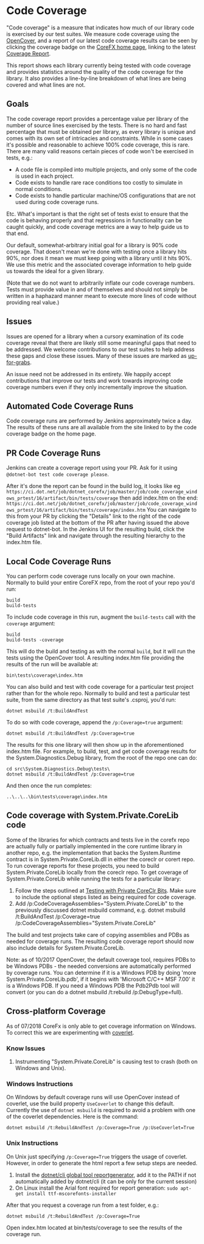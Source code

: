 Code Coverage
=============

"Code coverage" is a measure that indicates how much of our library code is exercised by our test suites.  We measure code coverage using the [OpenCover](https://github.com/opencover/opencover), and a report of our latest code coverage results can be seen by clicking the coverage badge on the [CoreFX home page](https://github.com/dotnet/corefx), linking to the latest [Coverage Report](https://ci.dot.net/job/dotnet_corefx/job/master/job/code_coverage_windows/Code_Coverage_Report/).

This report shows each library currently being tested with code coverage and provides statistics around the quality of the code coverage for the library.  It also provides a line-by-line breakdown of what lines are being covered and what lines are not.

## Goals

The code coverage report provides a percentage value per library of the number of source lines exercised by the tests.  There is no hard and fast percentage that must be obtained per library, as every library is unique and comes with its own set of intricacies and constraints.  While in some cases it's possible and reasonable to achieve 100% code coverage, this is rare.  There are many valid reasons certain pieces of code won't be exercised in tests, e.g.:
- A code file is compiled into multiple projects, and only some of the code is used in each project.
- Code exists to handle rare race conditions too costly to simulate in normal conditions.
- Code exists to handle particular machine/OS configurations that are not used during code coverage runs.

Etc.  What's important is that the right set of tests exist to ensure that the code is behaving properly and that regressions in functionality can be caught quickly, and code coverage metrics are a way to help guide us to that end.

Our default, somewhat-arbitrary initial goal for a library is 90% code coverage.  That doesn't mean we're done with testing once a library hits 90%, nor does it mean we must keep going with a library until it hits 90%.  We use this metric and the associated coverage information to help guide us towards the ideal for a given library.

(Note that we do not want to arbitrarily inflate our code coverage numbers.  Tests must provide value in and of themselves and should not simply be written in a haphazard manner meant to execute more lines of code without providing real value.)

## Issues

Issues are opened for a library when a cursory examination of its code coverage reveal that there are likely still some meaningful gaps that need to be addressed.  We welcome contributions to our test suites to help address these gaps and close these issues.  Many of these issues are marked as [up-for-grabs](https://github.com/dotnet/corefx/labels/up-for-grabs).

An issue need not be addressed in its entirety.  We happily accept contributions that improve our tests and work towards improving code coverage numbers even if they only incrementally improve the situation.

## Automated Code Coverage Runs

Code coverage runs are performed by Jenkins approximately twice a day.  The results of these runs are all available from the site linked to by the code coverage badge on the home page.

## PR Code Coverage Runs

Jenkins can create a coverage report using your PR. Ask for it using `@dotnet-bot test code coverage please`.

After it's done the report can be found in the build log, it looks like eg
`https://ci.dot.net/job/dotnet_corefx/job/master/job/code_coverage_windows_prtest/16/artifact/bin/tests/coverage`
then add index.htm on the end:
`https://ci.dot.net/job/dotnet_corefx/job/master/job/code_coverage_windows_prtest/16/artifact/bin/tests/coverage/index.htm`
You can navigate to this from your PR by clicking the "Details" link to the right of the code coverage job listed at the bottom of the PR after having issued the above request to dotnet-bot.  In the Jenkins UI for the resulting build, click the "Build Artifacts" link and navigate through the resulting hierarchy to the index.htm file.

## Local Code Coverage Runs

You can perform code coverage runs locally on your own machine.  Normally to build your entire CoreFX repo, from the root of your repo you'd run:

    build
    build-tests

To include code coverage in this run, augment the `build-tests` call with the `coverage` argument:

    build
    build-tests -coverage

This will do the build and testing as with the normal ```build```, but it will run the tests using the OpenCover tool.  A resulting index.htm file providing the results of the run will be available at:

    bin\tests\coverage\index.htm

You can also build and test with code coverage for a particular test project rather than for the whole repo.  Normally to build and test a particular test suite, from the same directory as that test suite's .csproj, you'd run:

    dotnet msbuild /t:BuildAndTest

To do so with code coverage, append the ```/p:Coverage=true``` argument:

    dotnet msbuild /t:BuildAndTest /p:Coverage=true

The results for this one library will then show up in the aforementioned index.htm file. For example, to build, test, and get code coverage results for the System.Diagnostics.Debug library, from the root of the repo one can do:

    cd src\System.Diagnostics.Debug\tests\
    dotnet msbuild /t:BuildAndTest /p:Coverage=true
    
And then once the run completes:
    
    ..\..\..\bin\tests\coverage\index.htm

## Code coverage with System.Private.CoreLib code

Some of the libraries for which contracts and tests live in the corefx repo are actually fully or partially implemented in the core runtime library in another repo, e.g. the implementation that backs the System.Runtime contract is in System.Private.CoreLib.dll in either the coreclr or corert repo. To run coverage reports for these projects, you need to build System.Private.CoreLib locally from the coreclr repo. To get coverage of System.Private.CoreLib while running the tests for a particular library:

1. Follow the steps outlined at [Testing with Private CoreClr Bits](https://github.com/dotnet/corefx/blob/master/Documentation/project-docs/developer-guide.md#testing-with-private-coreclr-bits).  Make sure to include the optional steps listed as being required for code coverage.
2. Add /p:CodeCoverageAssemblies="System.Private.CoreLib" to the previously discussed dotnet msbuild command, e.g. dotnet msbuild /t:BuildAndTest /p:Coverage=true /p:CodeCoverageAssemblies="System.Private.CoreLib"

The build and test projects take care of copying assemblies and PDBs as needed for coverage runs. The resulting code coverage report should now also include details for System.Private.CoreLib.

Note: as of 10/2017 OpenCover, the default coverage tool, requires PDBs to be Windows PDBs - the needed conversions are automatically performed by coverage runs. You can determine if it is a Windows PDB by doing 'more System.Private.CoreLib.pdb',  if it begins with 'Microsoft C/C++ MSF 7.00' it is a Windows PDB.  If you need a Windows PDB the Pdb2Pdb tool will convert (or you can do a dotnet msbuild /t:rebuild /p:DebugType=full).

## Cross-platform Coverage 
As of 07/2018 CoreFx is only able to get coverage information on Windows. To correct this we are experimenting with [coverlet](https://github.com/tonerdo/coverlet).

### Know Issues ###

1. Instrumenting "System.Private.CoreLib" is causing test to crash (both on Windows and Unix).

### Windows Instructions ###
On Windows by default coverage runs will use OpenCover instead of coverlet, use the build property `UseCoverlet` to change this default. Currently the use of `dotnet msbuild` is required to avoid a problem with one of the coverlet dependencies. Here is the command:

```
dotnet msbuild /t:RebuildAndTest /p:Coverage=True /p:UseCoverlet=True
``` 

### Unix Instructions ###
On Unix just specifying `/p:Coverage=True` triggers the usage of coverlet. However, in order to generate the html report a few setup steps are needed.

1. Install the [dotnet/cli global tool reportgenerator](https://www.nuget.org/packages/dotnet-reportgenerator-globaltool), add it to the PATH if not automatically added by dotnet/cli (it can be only for the current session)
2. On Linux install the Arial font required for report generation: `sudo apt-get install ttf-mscorefonts-installer`

After that you request a coverage run from a test folder, e.g.:

```
dotnet msbuild /t:RebuildAndTest /p:Coverage=True
```

Open index.htm located at bin/tests/coverage to see the results of the coverage run.
